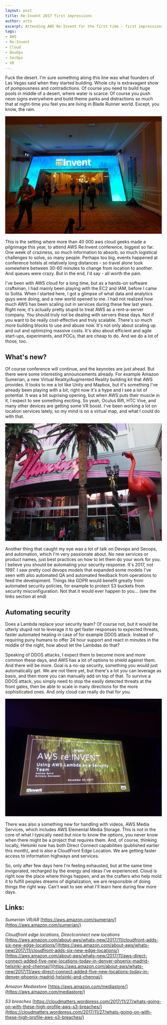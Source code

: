```yaml
---
layout: post
title: Re:Invent 2017 first impressions
author: arto
excerpt: Attending AWS Re:Invent for the first time - first impressions
tags: 
- AWS
- Re:Invent
- Cloud
- DevOps
- SecOps
- VR
---
```

Fuck the desert. I'm sure something along this line was what founders of Las Vegas said when they started building. Whole city is extravagant show of pompousness and contradictions. Of course you need to build huge pools in middle of a desert, where water is scarce. Of course you push neon signs everywhere and build theme parks and distractions so much that at night-time you feel you are living in Blade Runner world. Except, you know, the rain.

![Reinvent](/img/aws-reinvent-first-impressions/reinvent.jpg)

This is the setting where more than 40 000 aws cloud geeks made a pilgrimage this year, to attend AWS Re:Invent conference, biggest so far. One week of craziness, so much information to absorb, so much logistical challenges to solve, so many people. Perhaps too big, events happened at conference hotels at relatively long distances - so travel alone took somewhere between 30-60 minutes to change from location to another. And queues were crazy. But in the end, I'd say - all worth the pain.

I've been with AWS cloud for a long time, but as a hands-on software craftsman, I had mainly been playing with the EC2 and IAM, before I came to Solita. When I started here, I got a glimpse of what data and analytics guys were doing, and a new world opened to me. I had not realized how much AWS has been scaling out in services during these few last years. Right now, it's actually pretty stupid to treat AWS as a rent-a-server company. You should truly not be dealing with servers these days. Not if you want to be really cost-effective and truly scalable. There's so much more building blocks to use and abuse now. It's not only about scaling up and out and optimizing massive costs. It's also about efficient and agile start-ups, experiments, and POCs, that are cheap to do. And we do a lot of those, too.

## What's new?

Of course conference will continue, and the keynotes are just ahead. But there were some interesting announcements already. For example Amazon Sumerian, a new Virtual Reality/Augmented Reality building kit that AWS provides. It looks to me a lot like Unity and Mapbox, but it's something I've already been playing with a bit, right now it's a hype and I see a lot of potential. It was a bit suprising opening, but when AWS puts their muscle in it, I expect to see something exciting. So yeah, Oculus Rift, HTC Vive, and many other devices are getting some VR boost. I've been working a lot on location services lately, so my mind is on a virtual map, and what I could do with that.

![Flamingo](/img/aws-reinvent-first-impressions/flamingo.jpg)

Another thing that caught my eye was a lot of talk on Devops and Secops, and automation, which I'm very passionate about. No new services or product names, just best practices on how to let them do your work for you. I believe you should be automating your security response. It's 2017, not 1997. I saw pretty cool devops models that expanded some models I've seen with also automated QA and automated feedback from operations to feed the development. Things like GDPR would benefit greatly from automated security policies, for example to protect S3 buckets from security misconfiguration. Not that it would ever happen to you... (see the links section at end)

## Automating security

Does a Lambda replace your security team? Of course not, but it would be utterly stupid not to leverage it to get faster responses to expected threats, faster automated healing in case of for example DDOS attack. Instead of requiring puny humans to offer 24 hour support and react in minutes in the middle of the night, how about let the Lambdas do that?

Speaking of DDOS attacks, I expect them to become more and more common these days, and AWS has a lot of options to shield against them. And there will be more. Goal is a no-op security, something you would just automatically get. We are not there yet, but there's a lot you can leverage as basis, and then more you can manually add on top of that. To survive a DDOS attack, you simply need to stop the easily detected threats at the front gates, then be able to scale in many directions for the more sophisticated ones. And only cloud can really do that for you.

![Lambda as secops team](/img/aws-reinvent-first-impressions/secops.jpg)

There was also a something new for handling with videos, AWS Media Services, which includes AWS Elemental Media Storage. This is not in the core of what I typically need but nice to know the options, you never know when there might be a project that requires them. And, of course, thinking locally, Helsinki now has both Direct Connect capabilities (published earlier this month), and is also a CloudFront Edge Location. We are getting faster access to information highways and services.

So, only after few days here I'm feeling exhausted, but at the same time invigorated, recharged by the energy and ideas I've experienced. Cloud is right now the place where things happen, and as the crafters who help mold it to fulfill peoples dreams of digitalization, we are responsible of doing things the right way. Can't wait to see what I'll learn here during few more days.

## Links:

*Sumerian VR/AR*
[https://aws.amazon.com/sumerian/](https://aws.amazon.com/sumerian/)

*Cloudfront edge locations, Directconnect new locations*
[https://aws.amazon.com/about-aws/whats-new/2017/11/cloudfront-adds-six-new-edge-locations/](https://aws.amazon.com/about-aws/whats-new/2017/11/cloudfront-adds-six-new-edge-locations/)
[https://aws.amazon.com/about-aws/whats-new/2017/11/aws-direct-connect-added-five-new-locations-today-in-denver-phoenix-madrid-helsinki-and-chennai/](https://aws.amazon.com/about-aws/whats-new/2017/11/aws-direct-connect-added-five-new-locations-today-in-denver-phoenix-madrid-helsinki-and-chennai/)

*Amazon Mediastore*
[https://aws.amazon.com/mediastore/](https://aws.amazon.com/mediastore/)

*S3 breaches*
[https://cloudmatters.wordpress.com/2017/11/27/whats-going-on-with-these-high-profile-aws-s3-breaches/](https://cloudmatters.wordpress.com/2017/11/27/whats-going-on-with-these-high-profile-aws-s3-breaches/)



